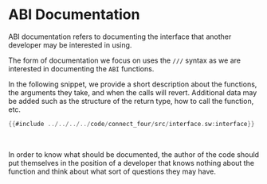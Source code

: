 # ABI Documentation

ABI documentation refers to documenting the interface that another developer may be interested in using. 

The form of documentation we focus on uses the `///` syntax as we are interested in documenting the `ABI` functions.

In the following snippet, we provide a short description about the functions, the arguments they take, and when the calls will revert. Additional data may be added such as the structure of the return type, how to call the function, etc.

```rust
{{#include ../../../../code/connect_four/src/interface.sw:interface}}
```

<br>

In order to know what should be documented, the author of the code should put themselves in the position of a developer that knows nothing about the function and think about what sort of questions they may have.
